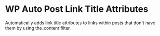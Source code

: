 # WP Auto Post Link Title Attributes

Automatically adds link title attributes to links within posts that don't have them by using the_content filter.
